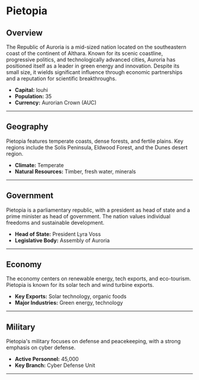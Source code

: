 # Pietopia

## Overview
The Republic of Auroria is a mid-sized nation located on the southeastern coast of the continent of Althara. Known for its scenic coastline, progressive politics, and technologically advanced cities, Auroria has positioned itself as a leader in green energy and innovation. Despite its small size, it wields significant influence through economic partnerships and a reputation for scientific breakthroughs.

- **Capital:** louhi
- **Population:** 35
- **Currency:** Aurorian Crown (AUC)

---

## Geography
Pietopia features temperate coasts, dense forests, and fertile plains. Key regions include the Solis Peninsula, Eldwood Forest, and the Dunes desert region.

- **Climate:** Temperate
- **Natural Resources:** Timber, fresh water, minerals

---

## Government
Pietopia is a parliamentary republic, with a president as head of state and a prime minister as head of government. The nation values individual freedoms and sustainable development.

- **Head of State:** President Lyra Voss
- **Legislative Body:** Assembly of Auroria

---

## Economy
The economy centers on renewable energy, tech exports, and eco-tourism. Pietopia is known for its solar tech and wind turbine exports.

- **Key Exports:** Solar technology, organic foods
- **Major Industries:** Green energy, technology

---

## Military
Pietopia's military focuses on defense and peacekeeping, with a strong emphasis on cyber defense.

- **Active Personnel:** 45,000
- **Key Branch:** Cyber Defense Unit

---

